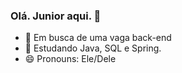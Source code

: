 ### Olá. Junior aqui. 👋


- 🔭 Em busca de uma vaga back-end
- 🌱 Estudando Java, SQL e Spring.
- 😄 Pronouns: Ele/Dele


